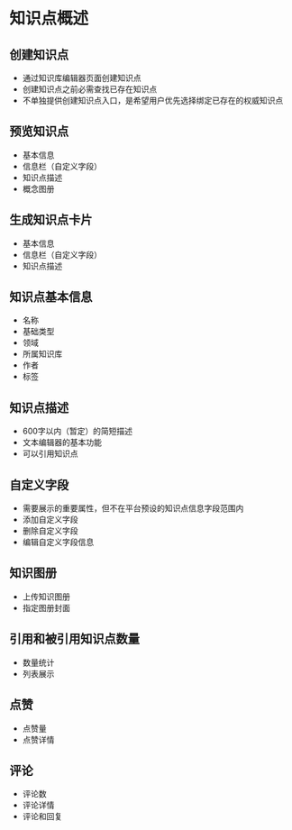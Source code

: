 # 知识点概述

## 创建知识点

- 通过知识库编辑器页面创建知识点
- 创建知识点之前必需查找已存在知识点
- 不单独提供创建知识点入口，是希望用户优先选择绑定已存在的权威知识点

## 预览知识点
- 基本信息
- 信息栏（自定义字段）
- 知识点描述
- 概念图册

## 生成知识点卡片

- 基本信息
- 信息栏（自定义字段）
- 知识点描述

## 知识点基本信息
- 名称
- 基础类型
- 领域
- 所属知识库
- 作者
- 标签

## 知识点描述

- 600字以内（暂定）的简短描述
- 文本编辑器的基本功能  
- 可以引用知识点

## 自定义字段
- 需要展示的重要属性，但不在平台预设的知识点信息字段范围内
- 添加自定义字段
- 删除自定义字段  
- 编辑自定义字段信息

## 知识图册

- 上传知识图册
- 指定图册封面

## 引用和被引用知识点数量

- 数量统计
- 列表展示

## 点赞

- 点赞量
- 点赞详情

## 评论
- 评论数
- 评论详情
- 评论和回复
